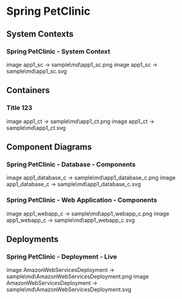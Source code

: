 # Spring PetClinic

## System Contexts

### Spring PetClinic - System Context

image app1_sc -> sample\md\app1_sc.png
image app1_sc -> sample\md\app1_sc.svg

## Containers

### Title 123

image app1_ct -> sample\md\app1_ct.png
image app1_ct -> sample\md\app1_ct.svg

## Component Diagrams

### Spring PetClinic - Database - Components

image app1_database_c -> sample\md\app1_database_c.png
image app1_database_c -> sample\md\app1_database_c.svg
### Spring PetClinic - Web Application - Components

image app1_webapp_c -> sample\md\app1_webapp_c.png
image app1_webapp_c -> sample\md\app1_webapp_c.svg

## Deployments

### Spring PetClinic - Deployment - Live

image AmazonWebServicesDeployment -> sample\md\AmazonWebServicesDeployment.png
image AmazonWebServicesDeployment -> sample\md\AmazonWebServicesDeployment.svg

